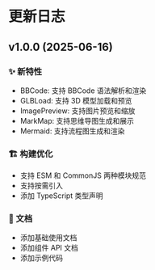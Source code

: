 # 更新日志

## v1.0.0 (2025-06-16)

### ✨ 新特性
- BBCode: 支持 BBCode 语法解析和渲染
- GLBLoad: 支持 3D 模型加载和预览
- ImagePreview: 支持图片预览和缩放
- MarkMap: 支持思维导图生成和展示
- Mermaid: 支持流程图生成和渲染

### 🏗️ 构建优化
- 支持 ESM 和 CommonJS 两种模块规范
- 支持按需引入
- 添加 TypeScript 类型声明

### 📝 文档
- 添加基础使用文档
- 添加组件 API 文档
- 添加示例代码